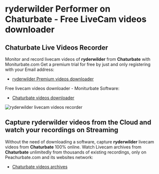 # ryderwilder Performer on Chaturbate - Free LiveCam videos downloader

## Chaturbate Live Videos Recorder

Monitor and record livecam videos of **ryderwilder** from **Chaturbate** with Moniturbate.com
Get a premium trial for free by just and only registering with your Email address:
* [ryderwilder Premium videos downloader](https://moniturbate.com/request-demo-licence-key.html)

Free livecam videos downloader - Moniturbate Software:
* [Chaturbate videos downloader](https://moniturbate.com/moniturbate-download-software.html)

![ryderwilder livecam videos recorder](https://peachurnet.com/templates/moniturbate-software.png)


## Capture ryderwilder videos from the Cloud and watch your recordings on Streaming

Without the need of downloading a software, capture **ryderwilder** livecam videos from **Chaturbate** 100% online.
Watch Livecam archives from **Chaturbate** unlimitedly from thousands of existing recordings, only on Peachurbate.com and its websites network:
* [Chaturbate videos archives](https://peachurnet.com/)